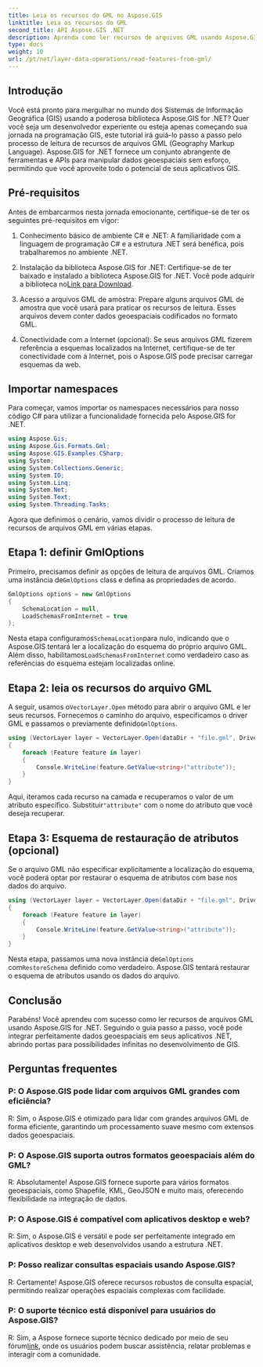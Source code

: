 ```yaml
---
title: Leia os recursos do GML no Aspose.GIS
linktitle: Leia os recursos do GML
second_title: API Aspose.GIS .NET
description: Aprenda como ler recursos de arquivos GML usando Aspose.GIS for .NET. Um tutorial abrangente para desenvolvedores de GIS.
type: docs
weight: 10
url: /pt/net/layer-data-operations/read-features-from-gml/
---
```

## Introdução

Você está pronto para mergulhar no mundo dos Sistemas de Informação Geográfica (GIS) usando a poderosa biblioteca Aspose.GIS for .NET? Quer você seja um desenvolvedor experiente ou esteja apenas começando sua jornada na programação GIS, este tutorial irá guiá-lo passo a passo pelo processo de leitura de recursos de arquivos GML (Geography Markup Language). Aspose.GIS for .NET fornece um conjunto abrangente de ferramentas e APIs para manipular dados geoespaciais sem esforço, permitindo que você aproveite todo o potencial de seus aplicativos GIS.

## Pré-requisitos

Antes de embarcarmos nesta jornada emocionante, certifique-se de ter os seguintes pré-requisitos em vigor:

1. Conhecimento básico de ambiente C# e .NET: A familiaridade com a linguagem de programação C# e a estrutura .NET será benéfica, pois trabalharemos no ambiente .NET.

2. Instalação da biblioteca Aspose.GIS for .NET: Certifique-se de ter baixado e instalado a biblioteca Aspose.GIS for .NET. Você pode adquirir a biblioteca no[Link para Download](https://releases.aspose.com/gis/net/).

3. Acesso a arquivos GML de amostra: Prepare alguns arquivos GML de amostra que você usará para praticar os recursos de leitura. Esses arquivos devem conter dados geoespaciais codificados no formato GML.

4. Conectividade com a Internet (opcional): Se seus arquivos GML fizerem referência a esquemas localizados na Internet, certifique-se de ter conectividade com a Internet, pois o Aspose.GIS pode precisar carregar esquemas da web.

## Importar namespaces

Para começar, vamos importar os namespaces necessários para nosso código C# para utilizar a funcionalidade fornecida pelo Aspose.GIS for .NET.

```csharp
using Aspose.Gis;
using Aspose.Gis.Formats.Gml;
using Aspose.GIS.Examples.CSharp;
using System;
using System.Collections.Generic;
using System.IO;
using System.Linq;
using System.Net;
using System.Text;
using System.Threading.Tasks;
```

Agora que definimos o cenário, vamos dividir o processo de leitura de recursos de arquivos GML em várias etapas.

## Etapa 1: definir GmlOptions

 Primeiro, precisamos definir as opções de leitura de arquivos GML. Criamos uma instância de`GmlOptions` class e defina as propriedades de acordo.

```csharp
GmlOptions options = new GmlOptions
{
    SchemaLocation = null,
    LoadSchemasFromInternet = true
};
```

 Nesta etapa configuramos`SchemaLocation`para nulo, indicando que o Aspose.GIS tentará ler a localização do esquema do próprio arquivo GML. Além disso, habilitamos`LoadSchemasFromInternet` como verdadeiro caso as referências do esquema estejam localizadas online.

## Etapa 2: leia os recursos do arquivo GML

 A seguir, usamos o`VectorLayer.Open` método para abrir o arquivo GML e ler seus recursos. Fornecemos o caminho do arquivo, especificamos o driver GML e passamos o previamente definido`GmlOptions`.

```csharp
using (VectorLayer layer = VectorLayer.Open(dataDir + "file.gml", Drivers.Gml, options))
{
    foreach (Feature feature in layer)
    {
        Console.WriteLine(feature.GetValue<string>("attribute"));
    }
}
```

 Aqui, iteramos cada recurso na camada e recuperamos o valor de um atributo específico. Substituir`"attribute"` com o nome do atributo que você deseja recuperar.

## Etapa 3: Esquema de restauração de atributos (opcional)

Se o arquivo GML não especificar explicitamente a localização do esquema, você poderá optar por restaurar o esquema de atributos com base nos dados do arquivo.

```csharp
using (VectorLayer layer = VectorLayer.Open(dataDir + "file.gml", Drivers.Gml, new GmlOptions(){RestoreSchema = true}))
{
    foreach (Feature feature in layer)
    {
        Console.WriteLine(feature.GetValue<string>("attribute"));
    }
}
```

 Nesta etapa, passamos uma nova instância de`GmlOptions` com`RestoreSchema` definido como verdadeiro. Aspose.GIS tentará restaurar o esquema de atributos usando os dados do arquivo.

## Conclusão

Parabéns! Você aprendeu com sucesso como ler recursos de arquivos GML usando Aspose.GIS for .NET. Seguindo o guia passo a passo, você pode integrar perfeitamente dados geoespaciais em seus aplicativos .NET, abrindo portas para possibilidades infinitas no desenvolvimento de GIS.

## Perguntas frequentes

### P: O Aspose.GIS pode lidar com arquivos GML grandes com eficiência?

R: Sim, o Aspose.GIS é otimizado para lidar com grandes arquivos GML de forma eficiente, garantindo um processamento suave mesmo com extensos dados geoespaciais.

### P: O Aspose.GIS suporta outros formatos geoespaciais além do GML?

R: Absolutamente! Aspose.GIS fornece suporte para vários formatos geoespaciais, como Shapefile, KML, GeoJSON e muito mais, oferecendo flexibilidade na integração de dados.

### P: O Aspose.GIS é compatível com aplicativos desktop e web?

R: Sim, o Aspose.GIS é versátil e pode ser perfeitamente integrado em aplicativos desktop e web desenvolvidos usando a estrutura .NET.

### P: Posso realizar consultas espaciais usando Aspose.GIS?

R: Certamente! Aspose.GIS oferece recursos robustos de consulta espacial, permitindo realizar operações espaciais complexas com facilidade.

### P: O suporte técnico está disponível para usuários do Aspose.GIS?

 R: Sim, a Aspose fornece suporte técnico dedicado por meio de seu fórum[link]( https://forum.aspose.com/c/gis/33), onde os usuários podem buscar assistência, relatar problemas e interagir com a comunidade.
